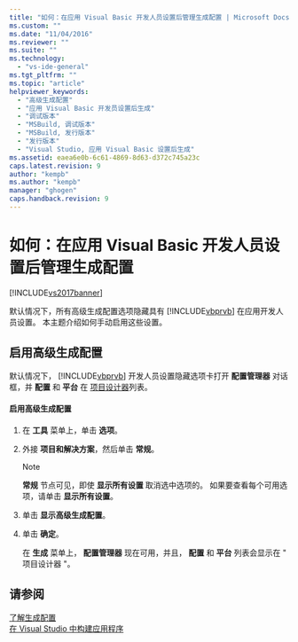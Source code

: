 ```yaml
---
title: "如何：在应用 Visual Basic 开发人员设置后管理生成配置 | Microsoft Docs"
ms.custom: ""
ms.date: "11/04/2016"
ms.reviewer: ""
ms.suite: ""
ms.technology: 
  - "vs-ide-general"
ms.tgt_pltfrm: ""
ms.topic: "article"
helpviewer_keywords: 
  - "高级生成配置"
  - "应用 Visual Basic 开发员设置后生成"
  - "调试版本"
  - "MSBuild, 调试版本"
  - "MSBuild, 发行版本"
  - "发行版本"
  - "Visual Studio, 应用 Visual Basic 设置后生成"
ms.assetid: eaea6e0b-6c61-4869-8d63-d372c745a23c
caps.latest.revision: 9
author: "kempb"
ms.author: "kempb"
manager: "ghogen"
caps.handback.revision: 9
---
```

# 如何：在应用 Visual Basic 开发人员设置后管理生成配置
[!INCLUDE[vs2017banner](../code-quality/includes/vs2017banner.md)]

默认情况下，所有高级生成配置选项隐藏具有 [!INCLUDE[vbprvb](../code-quality/includes/vbprvb_md.md)] 在应用开发人员设置。  本主题介绍如何手动启用这些设置。  
  
## 启用高级生成配置  
 默认情况下， [!INCLUDE[vbprvb](../code-quality/includes/vbprvb_md.md)] 开发人员设置隐藏选项卡打开 **配置管理器** 对话框，并 **配置** 和 **平台** 在 [项目设计器](http://msdn.microsoft.com/zh-cn/898dd854-c98d-430c-ba1b-a913ce3c73d7)列表。  
  
#### 启用高级生成配置  
  
1.  在 **工具** 菜单上，单击 **选项**。  
  
2.  外接 **项目和解决方案**，然后单击 **常规**。  
  
    > [!NOTE]
    >  **常规** 节点可见，即使 **显示所有设置** 取消选中选项的。  如果要查看每个可用选项，请单击 **显示所有设置**。  
  
3.  单击 **显示高级生成配置**。  
  
4.  单击 **确定**。  
  
     在 **生成** 菜单上， **配置管理器** 现在可用，并且， **配置** 和 **平台** 列表会显示在 " 项目设计器 "。  
  
## 请参阅  
 [了解生成配置](../ide/understanding-build-configurations.md)   
 [在 Visual Studio 中构建应用程序](../ide/compiling-and-building-in-visual-studio.md)